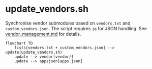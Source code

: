 # update_vendors.sh

Synchronise vendor submodules based on `vendors.txt` and `custom_vendors.json`. The script requires `jq` for JSON handling. See [vendor_management.md](vendor_management.md) for details.

```mermaid
flowchart TD
    lists[vendors.txt + custom_vendors.json] --> update(update_vendors.sh)
    update --> vendor[vendor/]
    update --> appsjson[apps.json]
```
